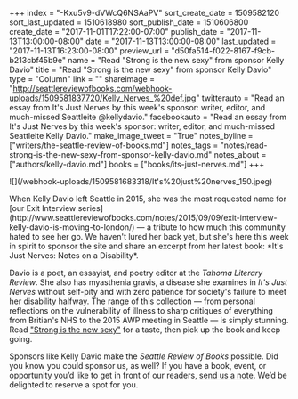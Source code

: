 +++
index = "-Kxu5v9-dVWcQ6NSAaPV"
sort_create_date = 1509582120
sort_last_updated = 1510618980
sort_publish_date = 1510606800
create_date = "2017-11-01T17:22:00-07:00"
publish_date = "2017-11-13T13:00:00-08:00"
date = "2017-11-13T13:00:00-08:00"
last_updated = "2017-11-13T16:23:00-08:00"
preview_url = "d50fa514-f022-8167-f9cb-b213cbf45b9e"
name = "Read \"Strong is the new sexy\" from sponsor Kelly Davio"
title = "Read \"Strong is the new sexy\" from sponsor Kelly Davio"
type = "Column"
link = ""
shareimage = "http://seattlereviewofbooks.com/webhook-uploads/1509581837720/Kelly_Nerves_%20def.jpg"
twitterauto = "Read an essay from It's Just Nerves by this week's sponsor: writer, editor, and much-missed Seattleite @kellydavio."
facebookauto = "Read an essay from It's Just Nerves by this week's sponsor: writer, editor, and much-missed Seattleite Kelly Davio."
make_image_tweet = "True"
notes_byline = ["writers/the-seattle-review-of-books.md"]
notes_tags = "notes/read-strong-is-the-new-sexy-from-sponsor-kelly-davio.md"
notes_about = ["authors/kelly-davio.md"]
books = ["books/its-just-nerves.md"]
+++
<p class="image-left">![](/webhook-uploads/1509581683318/It's%20just%20nerves_150.jpeg)</p>

<p class="noindent">When Kelly Davio left Seattle in 2015, she was the most requested name for [our Exit Interview series](http://www.seattlereviewofbooks.com/notes/2015/09/09/exit-interview-kelly-davio-is-moving-to-london/) — a tribute to how much this community hated to see her go. We haven't lured her back yet, but she's here this week in spirit to sponsor the site and share an excerpt from her latest book: *It's Just Nerves: Notes on a Disability*.</p>

Davio is a poet, an essayist, and poetry editor at the *Tahoma Literary Review*. She also has myasthenia gravis, a disease she examines in *It's Just Nerves* without self-pity and with zero patience for society's failure to meet her disability halfway. The range of this collection — from personal reflections on the vulnerability of illness to sharp critiques of everything from Britian's NHS to the 2015 AWP meeting in Seattle — is simply stunning. Read ["Strong is the new sexy"](http://www.seattlereviewofbooks.com/sponsorships/) for a taste, then pick up the book and keep going.

Sponsors like Kelly Davio make the *Seattle Review of Books* possible. Did you know you could sponsor us, as well? If you have a book, event, or opportunity you’d like to get in front of our readers, [send us a note](http://www.seattlereviewofbooks.com/about/). We’d be delighted to reserve a spot for you.